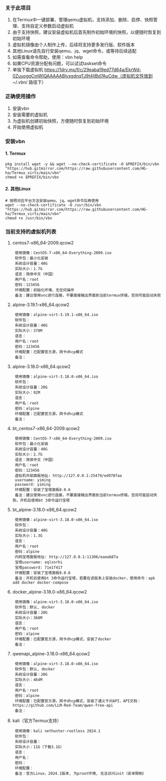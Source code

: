 ### 关于此项目
1. 在Termux中一键部署、管理qemu虚拟机，支持添加、删除、启停、快照管理、支持自定义参数启动虚拟机
2. 由于支持快照，建议安装虚拟机后首先制作初始环境的快照，以便随时恢复到初始环境
3. 虚拟机镜像由个人制作上传，后续将支持更多发行版、软件版本
4. 其他Linux请先自行安装qemu、jq、wget命令，或等待后续适配
5. 如需查看命令帮助，使用：vbn help
6. 如果CPU资源分配有问题，可以试试taskset命令
7. 单独下载虚拟机 https://1drv.ms/f/c/29eaba19ed77d64a/EkrWd-0ZuuoggCmWIQAAAAABlyxgdnqTJ9t4IlBd7AuCdw（虚拟机文件放到 ~/.vbn/ 路径下）

### 正确使用操作
1. 安装vbn
2. 安装需要的虚拟机
3. 为虚拟机创建初始快照，方便随时恢复到初始环境
4. 开始使用虚拟机

### 安装vbn
#### 1. Termux
```
pkg install wget -y && wget --no-check-certificate -O $PREFIX/bin/vbn "https://hub.gitmirror.com/https://raw.githubusercontent.com/HG-ha/Termux_virts/main/vbn" 
chmod +x $PREFIX/bin/vbn
```
#### 2. 其他Linux
```
# 按照对应平台方法安装qemu，jq，wget命令后再使用
wget --no-check-certificate -O /usr/bin/vbn "https://hub.gitmirror.com/https://raw.githubusercontent.com/HG-ha/Termux_virts/main/vbn"
chmod +x /usr/bin/vbn
```

### 当前支持的虚拟机列表
1. centos7-x86_64-2009.qcow2
   ```
    使用镜像：CentOS-7-x86_64-Everything-2009.iso
    软件包：最小化安装
    系统设计容量：40G
    实际大小：1.7G
    语言：简体中文（中国）
    用户名：root
    密码：123456
    环境配置：初始化环境，无任何操作
    备注：建议使用vnc进行连接，不要直接输出界面到当前termux终端，否则可能启动失败
   ```
2. alpine-3.19.1-x86_64.qcow2
   ```
    使用镜像：alpine-virt-3.19.1-x86_64.iso
    软件包：
    系统设计容量：40G
    实际大小：378M
    语言：
    用户名：root
    密码：123456
    环境配置：已配置官方源，网卡dhcp模式
    备注：
   ```
3. alpine-3.18.0-x86_64.qcow2
   ```
    使用镜像：alpine-virt-3.18.0-x86_64.iso
    软件包：
    系统设计容量：20G
    实际大小：92M
    语言：
    用户名：root
    密码：alpine
    环境配置：已配置官方源，网卡dhcp模式
    备注：
   ```
4. bt_centos7-x86_64-2009.qcow2
   ```
    使用镜像：CentOS-7-x86_64-Everything-2009.iso
    软件包：最小化安装
    系统设计容量：40G
    实际大小：2.7G
    语言：简体中文（中国）
    用户名：root
    密码：123456
    虚拟机外部面板地址: http://127.0.0.1:25479/ed978faa
    username: yiming
    password: yiming
    环境配置：安装了宝塔面板8.0.6
    备注：建议使用vnc进行连接，不要直接输出界面到当前termux终端，否则可能启动失败。开机后使用bt 3命令运行宝塔
   ```
5. bt_alpine-3.18.0-x86_64.qcow2
   ```
    使用镜像：alpine-virt-3.18.0-x86_64.iso
    软件包：
    系统设计容量：40G
    实际大小：1.3G
    语言：
    用户名：root
    密码：alpine
    内网宝塔面板地址: http://127.0.0.1:11306/eaeab87a
    宝塔username: oqlsnrhi
    宝塔password: 71e1f417
    环境配置：安装了宝塔面板8.0.6
    备注：开机后使用bt 3命令运行宝塔，若要在该版本上安装docker，使用命令：apk add docker docker-compose
   ```
6. docker_alpine-3.18.0-x86_64.qcow2
   ```
    使用镜像：alpine-virt-3.18.0-x86_64.iso
    软件包：默认, docker
    系统设计容量：20G
    实际大小：368M
    语言：
    用户名：root
    密码：alpine
    环境配置：已配置官方源，网卡dhcp模式，安装了docker
    备注：
   ```
7. qwenapi_alpine-3.18.0-x86_64.qcow2
   ```
    使用镜像：alpine-virt-3.18.0-x86_64.iso
    软件包：默认, docker
    系统设计容量：20G
    实际大小：464M
    语言：
    用户名：root
    密码：alpine
    环境配置：已配置官方源，网卡dhcp模式，安装了通义千问API，API文档：https://github.com/LLM-Red-Team/qwen-free-api
    备注：
   ```
8. kali（官方Termux支持）
   ```
    使用镜像：kali nethunter-rootless 2024.1
    软件包：
    系统设计容量：
    实际大小：11G（下载3.1G）
    语言：
    用户名：
    密码：
    环境配置：
    备注：官方Linux，2024.1版本, 为proot环境, 无法访问init（安卓限制）
   ```
